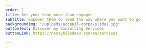 ```yaml
---
order: 1
title: Get your team more than engaged
subtitle: Empower them to lead the way where you want to go
backgroundImg: "/uploads/acceuil-corpo-slide2.jpg"
buttonText: Discover my Consulting Services
buttonLink: https://nancybilodeau.com/en/services

---
```

